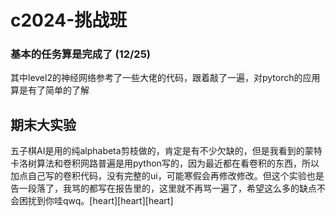 # c2024-挑战班

### 基本的任务算是完成了 (12/25)

其中level2的神经网络参考了一些大佬的代码，跟着敲了一遍，对pytorch的应用算是有了简单的了解

## 期末大实验

五子棋AI是用的纯alphabeta剪枝做的，肯定是有不少欠缺的，但是我看到的蒙特卡洛树算法和卷积网路普遍是用python写的，因为最近都在看卷积的东西，所以加点自己写的卷积代码，没有完整的ui，可能寒假会再修改修改。但这个实验也是告一段落了，我骂的都写在报告里的，这里就不再骂一遍了，希望这么多的缺点不会困扰到你哇qwq。[heart][heart][heart]
